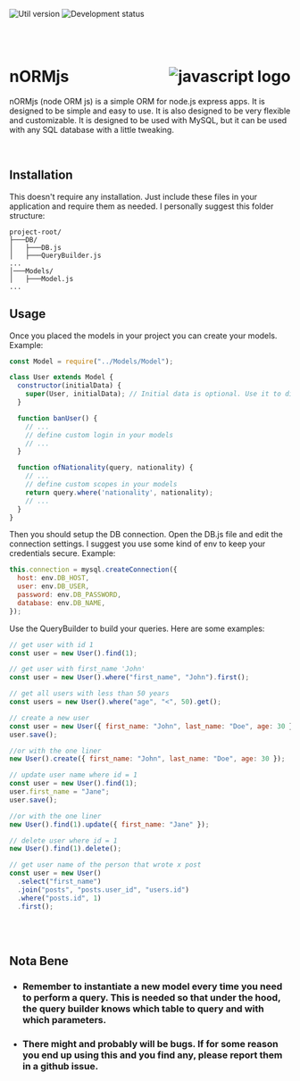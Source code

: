 ![Util version](https://img.shields.io/badge/Version-0.1-orange?style=for-the-badge)
![Development status](https://img.shields.io/badge/Status-In%20Development-blue?style=for-the-badge)

<br>
<br>

# **nORMjs** <div style="float: right"> ![javascript logo](https://upload.wikimedia.org/wikipedia/commons/thumb/6/6a/JavaScript-logo.png/20px-JavaScript-logo.png?20120221235433) </div>

nORMjs (node ORM js) is a simple ORM for node.js express apps. It is designed to be simple and easy to use. It is also designed to be very flexible and customizable. It is designed to be used with MySQL, but it can be used with any SQL database with a little tweaking.

<br>

## Installation

This doesn't require any installation. Just include these files in your application and require them as needed.
I personally suggest this folder structure:

```
project-root/
├───DB/
│   ├───DB.js
│   ├───QueryBuilder.js
...
│───Models/
│   ├───Model.js
...
```

## Usage

Once you placed the models in your project you can create your models. Example:

```javascript
const Model = require("../Models/Model");

class User extends Model {
  constructor(initialData) {
    super(User, initialData); // Initial data is optional. Use it to directly load the new model.
  }

  function banUser() {
    // ...
    // define custom login in your models
    // ...
  }

  function ofNationality(query, nationality) {
    // ...
    // define custom scopes in your models
    return query.where('nationality', nationality);
    // ...
  }
}
```

Then you should setup the DB connection. Open the DB.js file and edit the connection settings. I suggest you use some kind of env to keep your credentials secure. Example:

```javascript
this.connection = mysql.createConnection({
  host: env.DB_HOST,
  user: env.DB_USER,
  password: env.DB_PASSWORD,
  database: env.DB_NAME,
});
```

Use the QueryBuilder to build your queries. Here are some examples:

```javascript
// get user with id 1
const user = new User().find(1);

// get user with first_name 'John'
const user = new User().where("first_name", "John").first();

// get all users with less than 50 years
const users = new User().where("age", "<", 50).get();

// create a new user
const user = new User({ first_name: "John", last_name: "Doe", age: 30 });
user.save();

//or with the one liner
new User().create({ first_name: "John", last_name: "Doe", age: 30 });

// update user name where id = 1
const user = new User().find(1);
user.first_name = "Jane";
user.save();

//or with the one liner
new User().find(1).update({ first_name: "Jane" });

// delete user where id = 1
new User().find(1).delete();

// get user name of the person that wrote x post
const user = new User()
  .select("first_name")
  .join("posts", "posts.user_id", "users.id")
  .where("posts.id", 1)
  .first();
```

<br>
<br>

## Nota Bene

- ### Remember to instantiate a new model every time you need to perform a query. This is needed so that under the hood, the query builder knows which table to query and with which parameters.

- ### There might and probably will be bugs. If for some reason you end up using this and you find any, please report them in a github issue.

